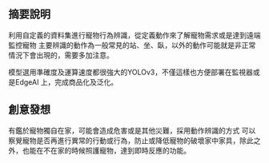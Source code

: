 ## 摘要說明
利用自定義的資料集進行寵物行為辨識，從定義動作來了解寵物需求或是達到遠端監控寵物
主要辨識的動作為一般常見的站、坐、臥，以外的動作可能就是非正常情況下會出現的，需要多加注意。

模型選用準確度及運算速度都很強大的YOLOv3，不僅這樣也方便部署在監視器或是EdgeAI 上，完成商品化及泛化。


## 創意發想
有鑑於寵物獨自在家，可能會造成危害或是其他災難，採用動作辨識的方式
可以察覺寵物是否再進行異常的行動或行為，防止或降低寵物的破壞家中家具，除此之外，也能在不在家的時候照護寵物，達到即時反應的功能。
